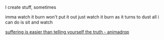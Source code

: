 I create stuff, sometimes

imma watch it burn
won't put it out
just watch it burn
as it turns to dust
all i can do
is sit and watch

[suffering is easier than telling yourself the truth - animadrop](https://www.open.spotify.com/track/6ha3TDU1ga1gMVrI3kT25l?si=eab78f81c69f41fa)

